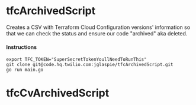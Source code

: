 # tfcArchivedScript
Creates a CSV with Terraform Cloud Configuration versions' information so that we can check the status and ensure our code 
"archived" aka deleted.

#### Instructions
```
export TFC_TOKEN="SuperSecretTokenYoullNeedToRunThis"
git clone git@code.hq.twilio.com:jglaspie/tfcArchivedScript.git
go run main.go
```
# tfcCvArchivedScript
